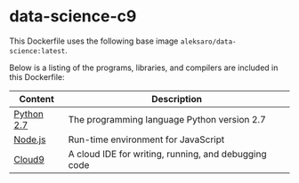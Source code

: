# data-science-c9

This Dockerfile uses the following base image ``aleksaro/data-science:latest``.

Below is a listing of the programs, libraries, and compilers are included in this Dockerfile:

| Content                                                       | Description                                          |
|---------------------------------------------------------------|------------------------------------------------------|
| [Python 2.7](https://www.python.org/)                         | The programming language Python version 2.7          |
| [Node.js](https://nodejs.org/)                                | Run-time environment for JavaScript                  |
| [Cloud9](https://github.com/c9/core)                          | A cloud IDE for writing, running, and debugging code |
